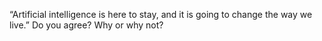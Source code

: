 “Artificial intelligence is here to stay, and it is going to change the way we live.” Do you agree? Why or why not?
